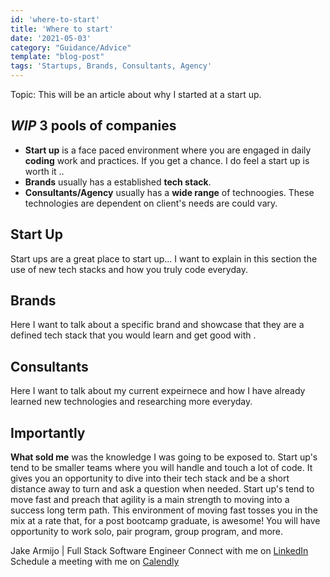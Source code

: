 ```yaml
---
id: 'where-to-start'
title: 'Where to start'
date: '2021-05-03'
category: "Guidance/Advice"
template: "blog-post"
tags: 'Startups, Brands, Consultants, Agency'
---
```

Topic: This will be an article about why I started at a start up.
## *WIP* 3 pools of companies
- **Start up** is a face paced environment where you are engaged in daily **coding** work and practices. If you get a chance. I do feel a start up is worth it ..
- **Brands** usually has a established **tech stack**.
- **Consultants/Agency** usually has a **wide range** of technoogies. These technologies are dependent on client's needs are could vary.

## Start Up
Start ups are a great place to start up... I want to explain in this section the use of new tech stacks and how you truly code everyday.

## Brands
Here I want to talk about a specific brand and showcase that they are a defined tech stack that you would learn and get good with .

## Consultants
Here I want to talk about my current expeirnece and how I have already learned new technologies and researching more everyday.

## Importantly

**What sold me** was the knowledge I was going to be exposed to. Start up's tend to be smaller teams where you will handle and touch a lot of code. It gives you an opportunity to dive into their tech stack and be a short distance away to turn and ask a question when needed. Start up's tend to move fast and preach that agility is a main strength to moving into a success long term path. This environment of moving fast tosses you in the mix at a rate that, for a post bootcamp graduate, is awesome! You will have opportunity to work solo, pair program, group program, and more. 

Jake Armijo <bold>|</bold> Full Stack Software Engineer
Connect with me on <bold><a href='https://www.linkedin.com/in/jake-armijo/'>LinkedIn</a></bold>
Schedule a meeting with me on <bold><a href='https://calendly.com/armijojake/meeting'>Calendly</a></bold>